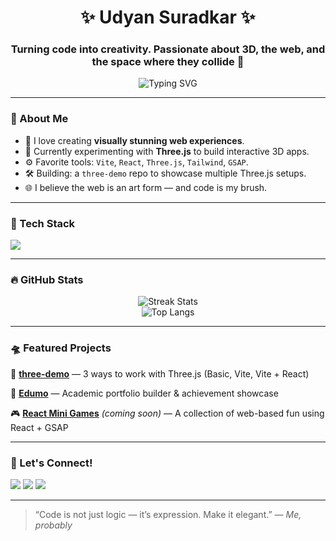 <h1 align="center">✨ Udyan Suradkar ✨</h1>
<h3 align="center">Turning code into creativity. Passionate about 3D, the web, and the space where they collide 🌌</h3>

<p align="center">
  <img src="https://readme-typing-svg.demolab.com?font=Fira+Code&pause=1000&color=00FFD1&center=true&vCenter=true&width=435&lines=Frontend+Craftsman+%F0%9F%92%BB;Three.js+Explorer+%F0%9F%9A%80;React+%2B+Vite+%3D+Love;Let's+Build+the+Web+in+3D!" alt="Typing SVG" />
</p>

---

### 🧠 About Me

- 🎨 I love creating **visually stunning web experiences**.
- 🧱 Currently experimenting with **Three.js** to build interactive 3D apps.
- ⚙️ Favorite tools: `Vite`, `React`, `Three.js`, `Tailwind`, `GSAP`.
- 🛠️ Building: a `three-demo` repo to showcase multiple Three.js setups.
- 🌐 I believe the web is an art form — and code is my brush.

---

### 🧰 Tech Stack

<p align="left">
  <img src="https://skillicons.dev/icons?i=js,ts,react,nextjs,vite,threejs,html,css,tailwind,figma,git,github,linux,nodejs" />
</p>

---

### 🔥 GitHub Stats

<p align="center">
  <img src="https://github-readme-streak-stats.herokuapp.com/?user=harshalrajnoor&theme=radical" alt="Streak Stats" />
  <br/>
  <img src="https://github-readme-stats.vercel.app/api/top-langs/?username=UdyanDSuradkar&layout=compact&theme=tokyonight" alt="Top Langs" />
</p>

---

### 🛸 Featured Projects

🚀 [**three-demo**](https://github.com/harshalrajnoor/three-demo) — 3 ways to work with Three.js (Basic, Vite, Vite + React)

🧩 [**Edumo**](https://github.com/harshalrajnoor/Edumo) — Academic portfolio builder & achievement showcase

🎮 [**React Mini Games**](#) *(coming soon)* — A collection of web-based fun using React + GSAP

---

### 💌 Let's Connect!

<p>
  <a href="mailto:harshalrajnoor852056@gmail.com"><img src="https://img.shields.io/badge/Gmail-D14836?style=flat&logo=gmail&logoColor=white" /></a>
  <a href="https://www.linkedin.com/in/harshal-rajnoor/"><img src="https://img.shields.io/badge/LinkedIn-blue?style=flat&logo=linkedin&labelColor=blue" /></a>
  <a href="https://github.com/harshalrajnoor"><img src="https://img.shields.io/badge/GitHub-333?style=flat&logo=github&logoColor=white" /></a>
</p>

---

> “Code is not just logic — it’s expression. Make it elegant.” — *Me, probably*

